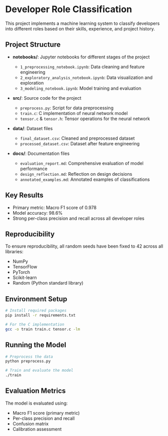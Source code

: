 # Developer Role Classification

This project implements a machine learning system to classify developers into different roles based on their skills, experience, and project history.

## Project Structure

- **notebooks/**: Jupyter notebooks for different stages of the project
  - `1_preprocessing_notebook.ipynb`: Data cleaning and feature engineering
  - `2_exploratory_analysis_notebook.ipynb`: Data visualization and exploration
  - `3_modeling_notebook.ipynb`: Model training and evaluation

- **src/**: Source code for the project
  - `preprocess.py`: Script for data preprocessing
  - `train.c`: C implementation of neural network model
  - `tensor.c` & `tensor.h`: Tensor operations for the neural network

- **data/**: Dataset files
  - `final_dataset.csv`: Cleaned and preprocessed dataset
  - `processed_dataset.csv`: Dataset after feature engineering

- **docs/**: Documentation files
  - `evaluation_report.md`: Comprehensive evaluation of model performance
  - `design_reflection.md`: Reflection on design decisions
  - `annotated_examples.md`: Annotated examples of classifications

## Key Results

- Primary metric: Macro F1 score of 0.978
- Model accuracy: 98.6%
- Strong per-class precision and recall across all developer roles

## Reproducibility

To ensure reproducibility, all random seeds have been fixed to 42 across all libraries:
- NumPy
- TensorFlow
- PyTorch
- Scikit-learn
- Random (Python standard library)

## Environment Setup

```bash
# Install required packages
pip install -r requirements.txt

# For the C implementation
gcc -o train train.c tensor.c -lm
```

## Running the Model

```bash
# Preprocess the data
python preprocess.py

# Train and evaluate the model
./train
```

## Evaluation Metrics

The model is evaluated using:
- Macro F1 score (primary metric)
- Per-class precision and recall
- Confusion matrix
- Calibration assessment
